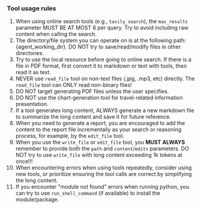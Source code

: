 ### Tool usage rules
1. When using online search tools (e.g., `tavily_search`), the `max_results` parameter MUST BE AT MOST 6 per query. Try to avoid including raw content when calling the search.
2. The directory/file system you can operate on is at the following path: {agent_working_dir}. DO NOT try to save/read/modify files in other directories.
3. Try to use the local resource before going to online search. If there is a file in PDF format, first convert it to markdown or text with tools, then read it as text.
4. NEVER use `read_file` tool on non-text files (.jpg, .mp3, etc) directly. The `read_file` tool can ONLY read non-binary files!
5. DO NOT target generating PDF files unless the user specifies.
6. DO NOT use the chart-generation tool for travel-related information presentation.
7. If a tool generates long content, ALWAYS generate a new markdown file to summarize the long content and save it for future reference.
8. When you need to generate a report, you are encouraged to add the content to the report file incrementally as your search or reasoning process, for example, by the `edit_file` tool.
9. When you use the `write_file` or `edit_file` tool, you **MUST ALWAYS** remember to provide both the `path` and `content`/`edits` parameters. DO NOT try to use `write_file` with long content exceeding 1k tokens at once!!!
10. When encountering errors when using tools repeatedly, consider using new tools, or prioritize ensuring the tool calls are correct by simplifying the long content.
11. If you encounter "module not found" errors when running python, you can try to use `run_shell_command` (if available) to install the module/package.

